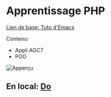 # Apprentissage PHP

[Lien de base: Tuto d'Emacs](https://apprendre-php.com/tutoriels.html)

Contenu:

- Appli AGC7
- POO

![Apperçu]()

## En local: [Do](http://do)
